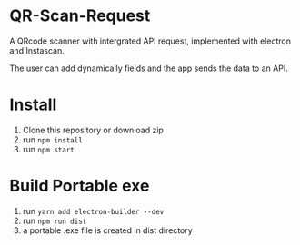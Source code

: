 # QR-Scan-Request
A QRcode scanner with intergrated API request, implemented with electron and Instascan.

The user can add dynamically fields and the app sends the data to an API. 

# Install
1. Clone this repository or download zip
2. run `npm install`
3. run `npm start`

# Build Portable exe 
1. run `yarn add electron-builder --dev`
2. run `npm run dist`
3. a portable .exe file is created in dist directory
